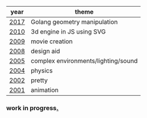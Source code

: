 |year|theme|
|-|-|
|[2017](./2017/)|Golang geometry manipulation
|[2010](./2010/)|3d engine in JS using SVG
|[2009](./2009/)|movie creation
|[2008](./2008/)|design aid
|[2005](./2005/)|complex environments/lighting/sound|
|[2004](./2004/)|physics
|[2002](./2002/)|pretty
|[2001](./2001/)|animation

### work in progress[.](./2008/)
